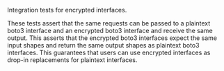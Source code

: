 Integration tests for encrypted interfaces.

These tests assert that the same requests can be passed to a plaintext boto3 interface and an encrypted boto3 interface and receive the same output.
This asserts that the encrypted boto3 interfaces expect the same input shapes and return the same output shapes as plaintext boto3 interfaces.
This guarantees that users can use encrypted interfaces as drop-in replacements for plaintext interfaces.
